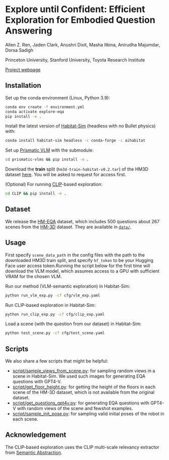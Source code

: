 
# Explore until Confident: Efficient Exploration for Embodied Question Answering

Allen Z. Ren, Jaden Clark, Anushri Dixit, Masha Itkina, Anirudha Majumdar, Dorsa Sadigh

Princeton University, Stanford University, Toyota Research Institute

[Project webpage](https://explore-eqa.github.io/)

## Installation
Set up the conda environment (Linux, Python 3.9):
```bash
conda env create -f environment.yml
conda activate explore-eqa
pip install -e .
```

Install the latest version of [Habitat-Sim](https://github.com/facebookresearch/habitat-sim) (headless with no Bullet physics) with:
```bash
conda install habitat-sim headless -c conda-forge -c aihabitat
```

<!-- Follow instructions at [https://github.com/TRI-ML/prismatic-vlms](https://github.com/TRI-ML/prismatic-vlms) to set up PrismaticVLM. -->
Set up [Prismatic VLM](https://github.com/TRI-ML/prismatic-vlms) with the submodule:
```bash
cd prismatic-vlms && pip install -e .
```

Download the **train** split (`hm3d-train-habitat-v0.2.tar`) of the HM3D dataset [here](https://github.com/matterport/habitat-matterport-3dresearch). You will be asked to request for access first.

(Optional) For running [CLIP](https://github.com/openai/CLIP)-based exploration:
```bash
cd CLIP && pip install -e .
```

## Dataset

We release the [HM-EQA](https://github.com/Stanford-ILIAD/explore-eqa/tree/master/data) dataset, which includes 500 questions about 267 scenes from the [HM-3D](https://aihabitat.org/datasets/hm3d-semantics/) dataset. They are available in [`data/`](https://github.com/Stanford-ILIAD/explore-eqa/tree/master/data).

## Usage
First specify `scene_data_path` in the config files with the path to the downloaded HM3D train split, and specify `hf_token` to be your Hugging Face user access token.Running the script below for the first time will download the VLM model, which assumes access to a GPU with sufficient VRAM for the chosen VLM.

Run our method (VLM-semantic exploration) in Habitat-Sim:
```bash
python run_vlm_exp.py -cf cfg/vlm_exp.yaml
```

Run CLIP-based exploration in Habitat-Sim:
```bash
python run_clip_exp.py -cf cfg/clip_exp.yaml
```

Load a scene (with the question from our dataset) in Habitat-Sim:
```bash
python test_scene.py -cf cfg/test_scene.yaml
```

## Scripts

We also share a few scripts that might be helpful:
- [script/sample_views_from_scene.py](https://github.com/Stanford-ILIAD/explore-eqa/tree/master/script/sample_views_from_scene.py): for sampling random views in a scene in Habitat-Sim. We used such images for generating EQA questions with GPT4-V.
- [script/get_floor_height.py](https://github.com/Stanford-ILIAD/explore-eqa/tree/master/script/get_floor_height.py): for getting the height of the floors in each scene of the HM-3D dataset, which is not available from the original dataset.
- [script/get_questions_gpt4v.py](https://github.com/Stanford-ILIAD/explore-eqa/tree/master/script/get_questions_gpt4v.py): for generating EQA questions with GPT4-V with random views of the scene and fewshot examples.
- [script/sample_init_pose.py](https://github.com/Stanford-ILIAD/explore-eqa/tree/master/script/sample_init_pose.py): for sampling valid initial poses of the robot in each scene.

## Acknowledgement

The CLIP-based exploration uses the CLIP multi-scale relevancy extractor from [Semantic Abstraction](https://github.com/real-stanford/semantic-abstraction).